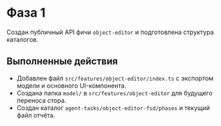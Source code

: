 # Фаза 1

Создан публичный API фичи `object-editor` и подготовлена структура каталогов.

## Выполненные действия

- Добавлен файл `src/features/object-editor/index.ts` c экспортом модели и основного UI-компонента.
- Создана папка `model/` в `src/features/object-editor` для будущего переноса стора.
- Создан каталог `agent-tasks/object-editor-fsd/phases` и текущий файл отчёта.
